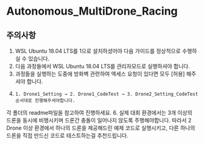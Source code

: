 # Autonomous_MultiDrone_Racing

## 주의사항
1. WSL Ubuntu 18.04 LTS를 1으로 설치하셨어야 다음 가이드를 정상적으로 수행하실 수 있습니다.
2. 다음 과정들에서 WSL Ubuntu 18.04 LTS를 관리자모드로 실행하셔야 합니다.
3. 과정들을 실행하는 도중에 방화벽 관련하여 엑세스 요청이 있다면 모두 [허용] 해주셔야 합니다.
4.
       1. Drone1_Setting → 2. Drone1_CodeTest → 3. Drone2_Setting_CodeTest 순서대로 진행해주셔야합니다.
  각 폴더의 readme파일을 참고하여 진행하세요.
6. 실제 대회 환경에서는 3개 이상의 드론을 동시에 비행시키며 드론간 충돌이 일어나지 않도록 주행해야합니다. 따라서 2 Drone 이상 환경에서 하나의 드론을 제공해드린 예제 코드로 실행시키고, 다른 하나의 드론을 직접 만드신 코드로 테스트하는걸 추천드립니다.
